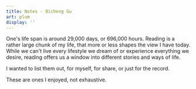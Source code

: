 ```yaml
---
title: Notes - Bicheng Gu
art: plum
display: ''
---
```


<SubNav />

One's life span is around 29,000 days, or 696,000 hours.
Reading is a rather large chunk of my life,
that more or less shapes the view I have today.
While we can't live every lifestyle we dream of or experience everything we desire,
reading offers us a window into different stories and ways of life.

I wanted to list them out, for myself, for share, or just for the record.

<MediaConsumption />

<div class="op50 mt-10">These are ones I enjoyed, not exhaustive.</div>
